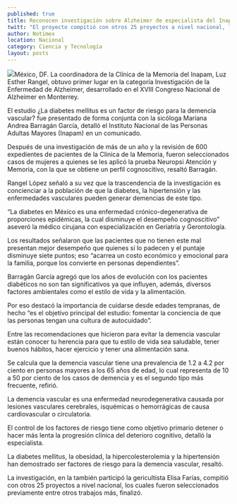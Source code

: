 ```yaml
---
published: true
title: Reconocen investigación sobre Alzheimer de especialista del Inapam
twitt: "El proyecto compitió con otros 25 proyectos a nivel nacional, los cuales fueron seleccionados previamente entre otros trabajos más."
author: Notimex
location: Nacional
category: Ciencia y Tecnología
layout: posts
---
```


![](http://i.imgur.com/7qEbPHMm.jpg)México, DF. La coordinadora de la Clínica de la Memoria del Inapam, Luz Esther Rangel, obtuvo primer lugar en la categoría Investigación de la Enfermedad de Alzheimer, desarrollado en el XVIII Congreso Nacional de Alzheimer en Monterrey.

El estudio ¿La diabetes mellitus es un factor de riesgo para la demencia vascular? fue presentado de forma conjunta con la sicóloga Mariana Andrea Barragán García, detalló el Instituto Nacional de las Personas Adultas Mayores (Inapam) en un comunicado.

Después de una investigación de más de un año y la revisión de 600 expedientes de pacientes de la Clínica de la Memoria, fueron seleccionados casos de mujeres a quienes se les aplicó la prueba Neuropsi Atención y Memoria, con la que se obtiene un perfil cognoscitivo, resaltó Barragán.

Rangel López señaló a su vez que la trascendencia de la investigación es concienciar a la población de que la diabetes, la hipertensión y las enfermedades vasculares pueden generar demencias de este tipo.

“La diabetes en México es una enfermedad crónico-degenerativa de proporciones epidémicas, la cual disminuye el desempeño cognoscitivo” aseveró la médico cirujana con especialización en Geriatría y Gerontología.

Los resultados señalaron que las pacientes que no tienen este mal presentan mejor desempeño que quienes sí lo padecen y el puntaje disminuye siete puntos; eso “acarrea un costo económico y emocional para la familia, porque los convierte en personas dependientes”.

Barragán García agregó que los años de evolución con los pacientes diabéticos no son tan significativos ya que influyen, además, diversos factores ambientales como el estilo de vida y la alimentación.

Por eso destacó la importancia de cuidarse desde edades tempranas, de hecho “es el objetivo principal del estudio: fomentar la conciencia de que las personas tengan una cultura de autocuidado”.

Entre las recomendaciones que hicieron para evitar la demencia vascular están conocer tu herencia para que tu estilo de vida sea saludable, tener buenos hábitos, hacer ejercicio y tener una alimentación sana.

Se calcula que la demencia vascular tiene una prevalencia de 1.2 a 4.2 por ciento en personas mayores a los 65 años de edad, lo cual representa de 10 a 50 por ciento de los casos de demencia y es el segundo tipo más frecuente, refirió.

La demencia vascular es una enfermedad neurodegenerativa causada por lesiones vasculares cerebrales, isquémicas o hemorrágicas de causa cardiovascular o circulatoria.

El control de los factores de riesgo tiene como objetivo primario detener o hacer más lenta la progresión clínica del deterioro cognitivo, detalló la especialista.

La diabetes mellitus, la obesidad, la hipercolesterolemia y la hipertensión han demostrado ser factores de riesgo para la demencia vascular, resaltó.

La investigación, en la también participó la gericultista Elisa Farías, compitió con otros 25 proyectos a nivel nacional, los cuales fueron seleccionados previamente entre otros trabajos más, finalizó.
